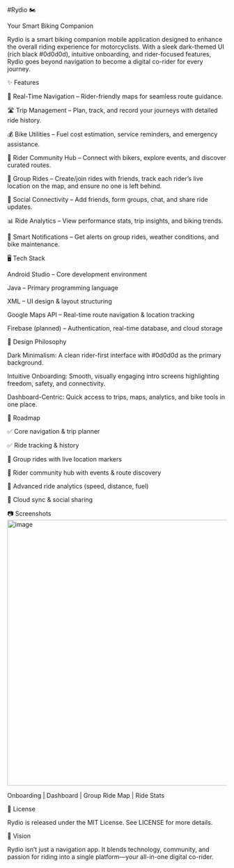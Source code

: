 #Rydio 🏍️

Your Smart Biking Companion

Rydio is a smart biking companion mobile application designed to enhance the overall riding experience for motorcyclists. With a sleek dark-themed UI (rich black #0d0d0d), intuitive onboarding, and rider-focused features, Rydio goes beyond navigation to become a digital co-rider for every journey.

✨ Features

📍 Real-Time Navigation – Rider-friendly maps for seamless route guidance.

🛣️ Trip Management – Plan, track, and record your journeys with detailed ride history.

💰 Bike Utilities – Fuel cost estimation, service reminders, and emergency assistance.

👥 Rider Community Hub – Connect with bikers, explore events, and discover curated routes.

🚴 Group Rides – Create/join rides with friends, track each rider’s live location on the map, and ensure no one is left behind.

💬 Social Connectivity – Add friends, form groups, chat, and share ride updates.

📊 Ride Analytics – View performance stats, trip insights, and biking trends.

🔔 Smart Notifications – Get alerts on group rides, weather conditions, and bike maintenance.

🖥️ Tech Stack

Android Studio – Core development environment

Java – Primary programming language

XML – UI design & layout structuring

Google Maps API – Real-time route navigation & location tracking

Firebase (planned) – Authentication, real-time database, and cloud storage

🎨 Design Philosophy

Dark Minimalism: A clean rider-first interface with #0d0d0d as the primary background.

Intuitive Onboarding: Smooth, visually engaging intro screens highlighting freedom, safety, and connectivity.

Dashboard-Centric: Quick access to trips, maps, analytics, and bike tools in one place.

🚀 Roadmap

✅ Core navigation & trip planner

✅ Ride tracking & history

🔄 Group rides with live location markers

🔄 Rider community hub with events & route discovery

🔄 Advanced ride analytics (speed, distance, fuel)

🔄 Cloud sync & social sharing

📷 Screenshots 
<img width="984" height="611" alt="image" src="https://github.com/user-attachments/assets/fd97ec6f-e3c5-49b8-a8c1-6cc8ca517030" />


Onboarding | Dashboard | Group Ride Map | Ride Stats

📜 License

Rydio is released under the MIT License. See LICENSE for more details.

📱 Vision

Rydio isn’t just a navigation app. It blends technology, community, and passion for riding into a single platform—your all-in-one digital co-rider.
